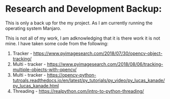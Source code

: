 # Research and Development Backup:

This is only a back up for the my project.
As I am currently running the operating system Manjaro.


This is not all of my work, I am adknowledging that it is there work it is not mine.
I have taken some code from the following:
1. Tracker - https://www.pyimagesearch.com/2018/07/30/opencv-object-tracking/
2. Multi - tracker - https://www.pyimagesearch.com/2018/08/06/tracking-multiple-objects-with-opencv/ 
3. Multi - tracker - https://opencv-python-tutroals.readthedocs.io/en/latest/py_tutorials/py_video/py_lucas_kanade/py_lucas_kanade.html
4. Threading - https://realpython.com/intro-to-python-threading/ 

